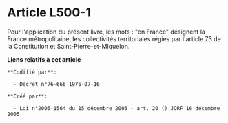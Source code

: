 # Article L500-1

Pour l'application du présent livre, les mots : "en France" désignent la France métropolitaine, les collectivités
territoriales régies par l'article 73 de la Constitution et Saint-Pierre-et-Miquelon.

**Liens relatifs à cet article**

	**Codifié par**:

	  - Décret n°76-666 1976-07-16

	**Créé par**:

	  - Loi n°2005-1564 du 15 décembre 2005 - art. 20 () JORF 16 décembre 2005
